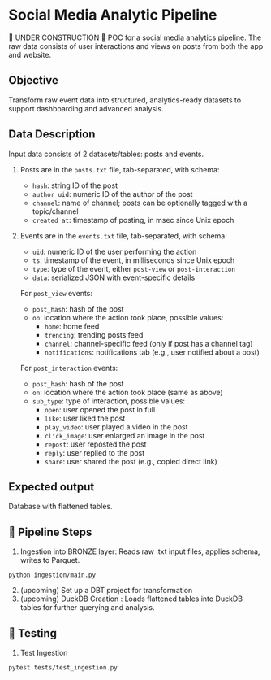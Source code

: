 # Social Media Analytic Pipeline
🚧 UNDER CONSTRUCTION 🚧
POC for a social media analytics pipeline. The raw data consists of user interactions and views on posts from both the app and website. 

## Objective
Transform raw event data into structured, analytics-ready datasets to support dashboarding and advanced analysis.

## Data Description
Input data consists of 2 datasets/tables: posts and events.

1. Posts are in the `posts.txt` file, tab-separated, with schema:
    * `hash`: string ID of the post
    * `author_uid`: numeric ID of the author of the post
    * `channel`: name of channel; posts can be optionally tagged with a topic/channel
    * `created_at`: timestamp of posting, in msec since Unix epoch

2. Events are in the `events.txt` file, tab-separated, with schema:
    - `uid`: numeric ID of the user performing the action  
    - `ts`: timestamp of the event, in milliseconds since Unix epoch  
    - `type`: type of the event, either `post-view` or `post-interaction`  
    - `data`: serialized JSON with event-specific details  

    For `post_view` events:  
    - `post_hash`: hash of the post  
    - `on`: location where the action took place, possible values:  
        - `home`: home feed  
        - `trending`: trending posts feed  
        - `channel`: channel-specific feed (only if post has a channel tag)  
        - `notifications`: notifications tab (e.g., user notified about a post)  

    For `post_interaction` events:  
    - `post_hash`: hash of the post  
    - `on`: location where the action took place (same as above)  
    - `sub_type`: type of interaction, possible values:  
        - `open`: user opened the post in full  
        - `like`: user liked the post  
        - `play_video`: user played a video in the post  
        - `click_image`: user enlarged an image in the post  
        - `repost`: user reposted the post  
        - `reply`: user replied to the post  
        - `share`: user shared the post (e.g., copied direct link)  

## Expected output
Database with flattened tables.        

## 🏁 Pipeline Steps
1. Ingestion into BRONZE layer: Reads raw .txt input files, applies schema, writes to Parquet.
```
python ingestion/main.py
```
2. (upcoming) Set up a DBT project for transformation
3. (upcoming) DuckDB Creation : Loads flattened tables into DuckDB tables for further querying and analysis.

## 🧪 Testing
1. Test Ingestion
```
pytest tests/test_ingestion.py
```
